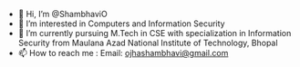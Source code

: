 - 👋 Hi, I’m @ShambhaviO
- 👀 I’m interested in Computers and Information Security   
- 🌱 I’m currently pursuing M.Tech in CSE with specialization in Information Security from Maulana Azad National Institute of Technology, Bhopal 
- 📫 How to reach me : Email: ojhashambhavi@gmail.com 

<!---
ShambhaviO/ShambhaviO is a ✨ special ✨ repository because its `README.md` (this file) appears on your GitHub profile.
You can click the Preview link to take a look at your changes.
--->
